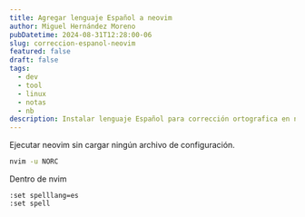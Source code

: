```yaml
---
title: Agregar lenguaje Español a neovim
author: Miguel Hernández Moreno
pubDatetime: 2024-08-31T12:28:00-06
slug: correccion-espanol-neovim
featured: false
draft: false
tags:
  - dev
  - tool
  - linux
  - notas
  - nb
description: Instalar lenguaje Español para corrección ortografica en neovim
---
```


Ejecutar neovim sin cargar ningún archivo de configuración.

```bash
nvim -u NORC
```

Dentro de nvim

```vim
:set spelllang=es
:set spell
```
